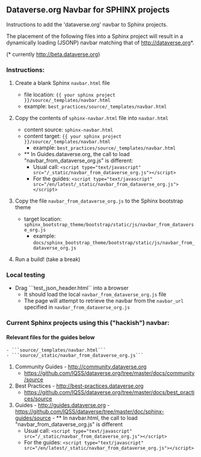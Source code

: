 ## Dataverse.org Navbar for SPHINX projects                                                   

Instructions to add the 'dataverse.org' navbar to Sphinx projects.

The placement of the following files into a Sphinx project will result in a dynamically loading (JSONP) navbar matching that of http://dataverse.org*.  

(* currently http://beta.dataverse.org)

### Instructions:                                                                       

1. Create a blank Sphinx ```navbar.html``` file
    - file location: ```{{ your sphinx project }}/source/_templates/navbar.html```
    - example: ```best_practices/source/_templates/navbar.html```

1. Copy the contents of ```sphinx-navbar.html``` file into ```navbar.html```         
    - content source: ```sphinx-navbar.html```
    - content target: ```{{ your sphinx project }}/source/_templates/navbar.html```
        - example: ```best_practices/source/_templates/navbar.html```
    - ** In Guides.dataverse.org, the call to load "navbar_from_dataverse_org.js"  is different:
        - Usual call: ```<script type="text/javascript" src="/_static/navbar_from_dataverse_org.js"></script>```
        - For the guides: ```<script type="text/javascript" src="/en/latest/_static/navbar_from_dataverse_org.js"></script>```

1. Copy the file ```navbar_from_dataverse_org.js``` to the Sphinx bootstrap theme
    - target location: ```sphinx_bootstrap_theme/bootstrap/static/js/navbar_from_dataverse_org.js```
        - example: ```docs/sphinx_bootstrap_theme/bootstrap/static/js/navbar_from_dataverse_org.js```
        
1. Run a build!  (take a break)


### Local testing

- Drag ```test_json_header.html`` into a browser
    - It should load the local ```navbar_from_dataverse_org.js``` file
    - The page will attempt to retrieve the navbar from the ```navbar_url``` specified in ```navbar_from_dataverse_org.js```
   
### Current Sphinx projects using this ("hackish") navbar:

#### Relevant files for the guides below    
    - ```source/_templates/navbar.html```
    - ```source/_static/navbar_from_dataverse_org.js```

1.   Community Guides
    - http://community.dataverse.org
        - https://github.com/IQSS/dataverse.org/tree/master/docs/community/source
1.   Best Practices
    - http://best-practices.dataverse.org
        - https://github.com/IQSS/dataverse.org/tree/master/docs/best_practices/source
1.   Guides
    - http://guides.dataverse.org
    - https://github.com/IQSS/dataverse/tree/master/doc/sphinx-guides/source
    - ** In navbar.html, the call to load "navbar_from_dataverse_org.js"  is different
        - Usual call: ```<script type="text/javascript" src="/_static/navbar_from_dataverse_org.js"></script>```
        - For the guides: ```<script type="text/javascript" src="/en/latest/_static/navbar_from_dataverse_org.js"></script>```